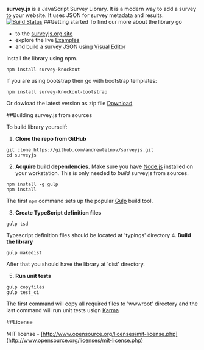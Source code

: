 **survey.js** is a JavaScript Survey Library. It is a modern way to add a survey to your website. It uses JSON for survey metadata and results.
[![Build Status](https://api.shippable.com/projects/55ded2031895ca4474102b6d/badge)](https://app.shippable.com/projects/55ded2031895ca4474102b6d)
##Getting started
To find our more about the library go
* to the [surveyjs.org site](http://surveyjs.org) 
* explore the live [Examples](http://surveyjs.org/examples/) 
* and build a survey JSON using [Visual Editor](http://surveyjs.org/builder/)

Install the library using npm.
```
npm install survey-knockout
```
If you are using bootstrap then go with bootstrap templates:
```
npm install survey-knockout-bootstrap
```
Or dowload the latest version as zip file [Download](http://surveyjs.org/downloads/surveyjs.zip)

##Building survey.js from sources

To build library yourself:

1. **Clone the repo from GitHub**
```
git clone https://github.com/andrewtelnov/surveyjs.git
cd surveyjs
```
 2. **Acquire build dependencies.** Make sure you have [Node.js](http://nodejs.org/) installed on your workstation. This is only needed to _build_ surveyjs from sources.  
```
npm install -g gulp
npm install
```
The first `npm` command sets up the popular [Gulp](http://gulpjs.com/) build tool. 

3. **Create TypeScript definition files**
```
gulp tsd
```
Typescript definition files should be located at 'typings' directory
4. **Build the library**
```
gulp makedist
```
After that you should have the library at 'dist' directory.

5. **Run unit tests**
```
gulp copyfiles
gulp test_ci
```
The first command will copy all required files to 'wwwroot' directory and the last command will run unit tests usign [Karma](https://karma-runner.github.io/0.13/index.html)

##License

MIT license - [http://www.opensource.org/licenses/mit-license.php](http://www.opensource.org/licenses/mit-license.php)
